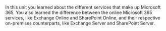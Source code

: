 In this unit you learned about the different services that make up Microsoft 365. You also learned the difference between the online Microsoft 365 services, like Exchange Online and SharePoint Online, and their respective on-premises counterparts, like Exchange Server and SharePoint Server.